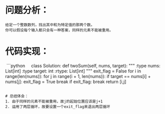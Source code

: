# 问题分析：
    给定一个整数数列，找出其中和为特定值的那两个数。
    你可以假设每个输入都只会有一种答案，同样的元素不能被重用。

# 代码实现：
  
  ```python
      class Solution:
        def twoSum(self, nums, target):
            """
            :type nums: List[int]
            :type target: int
            :rtype: List[int]
            """
            exit_flag = False
            for i in range(len(nums)):
                for j in range(i + 1, len(nums)):
                    if target == nums[i] + nums[j]:
                        exit_flag = True
                        break
                if exit_flag:
                    break
            return [i,j]
  ```
  
# 总结体会：
  1. 由于同样的元素不能被重用，故j的起始位置应该是j+1
  2. 运用了两层循环，故要设置一个exit_flag来退出两层循环
